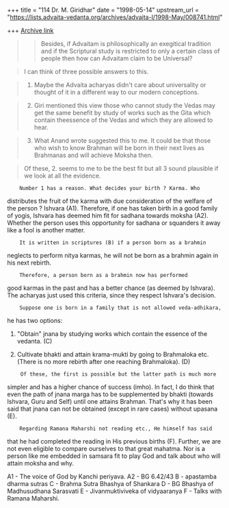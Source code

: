 +++
title = "114 Dr. M. Giridhar"
date = "1998-05-14"
upstream_url = "https://lists.advaita-vedanta.org/archives/advaita-l/1998-May/008741.html"

+++
[Archive link](https://lists.advaita-vedanta.org/archives/advaita-l/1998-May/008741.html)

>>    Besides, if Advaitam is philosophically an exegitical tradition and
>> if the Scriptural study is restricted to only a certain class of
>> people then how can Advaitam claim to be Universal?


>I can think of three possible answers to this.

>1.  Maybe the Advaita acharyas didn't care about universality or thought
>of it in a different way to our modern conceptions.

>2.  Giri mentioned this view those who cannot study the Vedas may get the
>same benefit by study  of works such as the Gita which contain theessence
>of the Vedas and which they are allowed to hear.

>3.  What Anand wrote suggested this to me.  It could be that those who
>wish to know Brahman will be born in their next lives as Brahmanas and
>will achieve Moksha then.

>Of these, 2. seems to me to be the best fit but all 3 sound plausible if
>we look at all the evidence.


        Number 1 has a reason. What decides your birth ? Karma. Who
distributes the fruit of the karma with due consideration of the
welfare of the person ? Ishvara (A1). Therefore, if one has taken birth
in a good family of yogis, Ishvara has deemed him fit for sadhana
towards moksha (A2). Whether the person uses this opportunity for sadhana
or squanders it away like a fool is another matter.

        It is written in scriptures (B) if a person born as a brahmin
neglects to perform nitya karmas, he will not be born as a brahmin
again in his next rebirth.

        Therefore, a person born as a brahmin now has performed
good karmas in the past and has a better chance (as deemed by
Ishvara). The acharyas just used this criteria, since they respect
Ishvara's decision.

        Suppose one is born in a family that is not allowed veda-adhikara,
he has two options:

1. "Obtain" jnana by studying works which contain the essence of the
vedanta. (C)

2. Cultivate bhakti and attain krama-mukti by going to Brahmaloka etc.
(There is no more rebirth after one reaching Brahmaloka). (D)

        Of these, the first is possible but the latter path is much more
simpler and has a higher chance of success (imho). In fact, I do think
that even the path of jnana marga has to be supplemented by bhakti
(towards Ishvara, Guru and Self) until one attains Brahman. That's why it
has been said that jnana can not be obtained (except in rare cases)
without upasana (E).

        Regarding Ramana Maharshi not reading etc., He himself has said
that he had completed the reading in His previous births (F). Further,
we are not even eligible to compare ourselves to that great mahatma.
Nor is a person like me embedded in samsara fit to play God and talk
about who will attain moksha and why.

A1 - The voice of God by Kanchi periyava.
A2 - BG 6.42/43
B - apastamba dharma sutras
C - Brahma Sutra Bhashya of Shankara
D - BG Bhashya of Madhusudhana Sarasvati
E - Jivanmuktiviveka of vidyaaranya
F - Talks with Ramana Maharshi.

